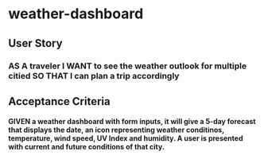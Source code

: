 # weather-dashboard

## User Story 

### AS A traveler I WANT to see the weather outlook for multiple citied SO THAT I can plan a trip accordingly




## Acceptance Criteria

#### GIVEN a weather dashboard with form inputs, it will give a 5-day forecast that displays the date, an icon representing weather conditinos, temperature, wind speed, UV Index and humidity. A user is presented with current and future conditions of that city. 


